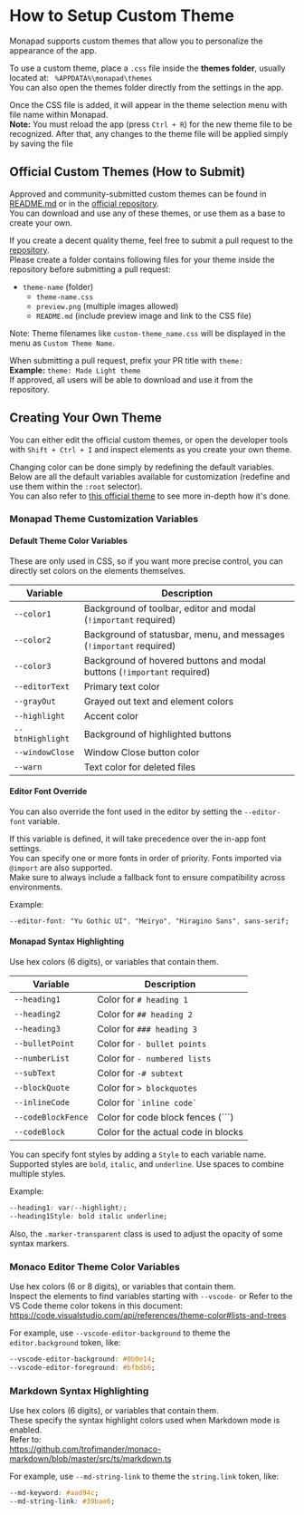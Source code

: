 # How to Setup Custom Theme

Monapad supports custom themes that allow you to personalize the appearance of the app.

To use a custom theme, place a `.css` file inside the **themes folder**, usually located at: `
%APPDATA%\monapad\themes`  
You can also open the themes folder directly from the settings in the app.

Once the CSS file is added, it will appear in the theme selection menu with file name within Monapad.  
**Note:** You must reload the app (press `Ctrl + R`) for the new theme file to be recognized. After that, any changes to the theme file will be applied simply by saving the file

## Official Custom Themes (How to Submit)

Approved and community-submitted custom themes can be found in [README.md](https://github.com/sheetau/monapad/blob/main/README.md#custom-themes) or in the [official repository](https://github.com/sheetau/monapad/tree/main/customthemes).  
You can download and use any of these themes, or use them as a base to create your own.

If you create a decent quality theme, feel free to submit a pull request to the [repository](https://github.com/sheetau/monapad/tree/main/customthemes).  
Please create a folder contains following files for your theme inside the repository before submitting a pull request:

- `theme-name` (folder)
  - `theme-name.css`
  - `preview.png` (multiple images allowed)
  - `README.md` (include preview image and link to the CSS file)

Note: Theme filenames like `custom-theme_name.css` will be displayed in the menu as `Custom Theme Name`.

When submitting a pull request, prefix your PR title with `theme:`  
**Example:** `theme: Made Light theme`  
If approved, all users will be able to download and use it from the repository.

## Creating Your Own Theme

You can either edit the official custom themes, or open the developer tools with `Shift + Ctrl + I` and inspect elements as you create your own theme.

Changing color can be done simply by redefining the default variables.  
Below are all the default variables available for customization (redefine and use them within the `:root` selector).  
You can also refer to [this official theme](https://github.com/sheetau/monapad/tree/main/customthemes/ayu/Ayu.css) to see more in-depth how it's done.

### Monapad Theme Customization Variables

#### Default Theme Color Variables

These are only used in CSS, so if you want more precise control, you can directly set colors on the elements themselves.

| Variable         | Description                                                             |
| ---------------- | ----------------------------------------------------------------------- |
| `--color1`       | Background of toolbar, editor and modal (`!important` required)         |
| `--color2`       | Background of statusbar, menu, and messages (`!important` required)     |
| `--color3`       | Background of hovered buttons and modal buttons (`!important` required) |
| `--editorText`   | Primary text color                                                      |
| `--grayOut`      | Grayed out text and element colors                                      |
| `--highlight`    | Accent color                                                            |
| `--btnHighlight` | Background of highlighted buttons                                       |
| `--windowClose`  | Window Close button color                                               |
| `--warn`         | Text color for deleted files                                            |

#### Editor Font Override

You can also override the font used in the editor by setting the `--editor-font` variable.

If this variable is defined, it will take precedence over the in-app font settings.  
You can specify one or more fonts in order of priority. Fonts imported via `@import` are also supported.  
Make sure to always include a fallback font to ensure compatibility across environments.

Example:

```css
--editor-font: "Yu Gothic UI", "Meiryo", "Hiragino Sans", sans-serif;
```

#### Monapad Syntax Highlighting

Use hex colors (6 digits), or variables that contain them.

| Variable           | Description                         |
| ------------------ | ----------------------------------- |
| `--heading1`       | Color for `# heading 1`             |
| `--heading2`       | Color for `## heading 2`            |
| `--heading3`       | Color for `### heading 3`           |
| `--bulletPoint`    | Color for `- bullet points`         |
| `--numberList`     | Color for `- numbered lists`        |
| `--subText`        | Color for `-# subtext`              |
| `--blockQuote`     | Color for `> blockquotes`           |
| `--inlineCode`     | Color for `` `inline code` ``       |
| `--codeBlockFence` | Color for code block fences (```)   |
| `--codeBlock`      | Color for the actual code in blocks |

You can specify font styles by adding a `Style` to each variable name.  
Supported styles are `bold`, `italic`, and `underline`. Use spaces to combine multiple styles.

Example:

```css
--heading1: var(--highlight);
--heading1Style: bold italic underline;
```

Also, the `.marker-transparent` class is used to adjust the opacity of some syntax markers.

### Monaco Editor Theme Color Variables

Use hex colors (6 or 8 digits), or variables that contain them.  
Inspect the elements to find variables starting with `--vscode-` or Refer to the VS Code theme color tokens in this document:  
https://code.visualstudio.com/api/references/theme-color#lists-and-trees

For example, use `--vscode-editor-background` to theme the `editor.background` token, like:

```css
--vscode-editor-background: #0b0e14;
--vscode-editor-foreground: #bfbdb6;
```

### Markdown Syntax Highlighting

Use hex colors (6 digits), or variables that contain them.  
These specify the syntax highlight colors used when Markdown mode is enabled.  
Refer to:  
https://github.com/trofimander/monaco-markdown/blob/master/src/ts/markdown.ts

For example, use `--md-string-link` to theme the `string.link` token, like:

```css
--md-keyword: #aad94c;
--md-string-link: #39bae6;
```
